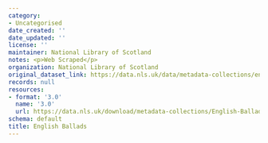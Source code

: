 ```yaml
---
category:
- Uncategorised
date_created: ''
date_updated: ''
license: ''
maintainer: National Library of Scotland
notes: <p>Web Scraped</p>
organization: National Library of Scotland
original_dataset_link: https://data.nls.uk/data/metadata-collections/english-ballads/
records: null
resources:
- format: '3.0'
  name: '3.0'
  url: https://data.nls.uk/download/metadata-collections/English-Ballads.zip
schema: default
title: English Ballads
---
```

